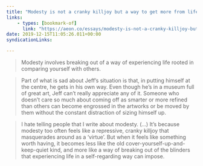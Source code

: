 ```yaml
---
title: "Modesty is not a cranky killjoy but a way to get more from life | Aeon Essays"
links:
    - types: [bookmark-of]
      link: "https://aeon.co/essays/modesty-is-not-a-cranky-killjoy-but-a-way-to-get-more-from-life"
date: 2019-12-15T11:05:26.011+00:00
syndicationLinks:

---
```


> Modesty involves breaking out of a way of experiencing life rooted in comparing yourself with others.

> Part of what is sad about Jeff’s situation is that, in putting himself at the centre, he gets in his own way. Even though he’s in a museum full of great art, Jeff can’t really appreciate any of it. Someone who doesn’t care so much about coming off as smarter or more refined than others can become engrossed in the artworks or be moved by them without the constant distraction of sizing himself up.

> I hate telling people that I write about modesty. (...) It’s because modesty too often feels like a repressive, cranky killjoy that masquerades around as a ‘virtue’. But when it feels like something worth having, it becomes less like the old cover-yourself-up-and-keep-quiet kind, and more like a way of breaking out of the blinders that experiencing life in a self-regarding way can impose.